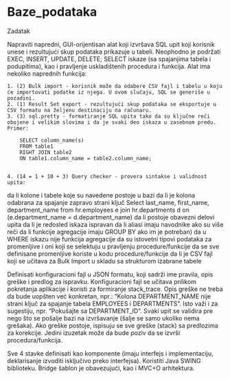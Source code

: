 # Baze_podataka
Zadatak

Napraviti napredni, GUI-orijentisan alat koji izvršava SQL upit koji korisnik unese i rezultujući skup podataka prikazuje u tabeli. Neophodno je podržati EXEC, INSERT, UPDATE, DELETE; SELECT iskaze (sa spajanjima tabela i podupitima), kao i pravljenje uskladištenih procedura i funkcija. Alat ima nekoliko naprednih funkcija:

	1. (2) Bulk import - korisnik može da odabere CSV fajl i tabelu u koju će importovati podatke iz njega. U ovom slučaju, SQL se generiše u pozadini.
	2. (1) Result Set export - rezultujući skup podataka se eksportuje u CSV formatu na željenu destinaciju na računaru.
	3. (3) sql.pretty - formatiranje SQL upita tako da su ključne reči obojene i velikim slovima i da je svaki deo iskaza u zasebnom predu. Primer:
		
		SELECT column_name(s)
		FROM table1
		RIGHT JOIN table2
		ON table1.column_name = table2.column_name;


	4. (14 = 1 + 10 + 3) Query checker - provera sintakse i validnost upita:
da li kolone i tabele koje su navedene postoje u bazi
da li je kolona odabrana za spajanje zapravo strani ključ
Select last_name, first_name, department_name from hr.employees e join hr.departments d on (e.department_name = d.department_name)
da li postoje obavezni delovi upita
da li je redosled iskaza ispravan
da li aliasi imaju navodnike ako su više reči
da li funkcije agregacije imaju GROUP BY ako im je potreban)
da u WHERE iskazu nije funkcija agregacije
da su istovetni tipovi podataka za promenljive i oni koji se selektuju u pravljenju procedure/funkcije
da se sve definisane promenljive koriste u kodu procedure/funkcije
da li je CSV fajl koji se učitava za Bulk Import u skladu sa strukturom izabrane tabele

Definisati konfiguracioni fajl u JSON formatu, koji sadrži ime pravila, opis greške i predlog za ispravku. Konfiguracioni fajl se učitava prilikom pokretanja aplikacije i koristi za formiranje stack_trace. Opis greške ne treba da bude uopšten već konkretan, npr.: “Kolona DEPARTMENT_NAME nije strani ključ za spajanje tabela EMPLOYEES i DEPARTMENTS”. Isto važi i za sugestiju, npr. “Pokušajte sa DEPARTMENT_ID”. Svaki upit se validira pre nego što se pošalje bazi na izvršavanje (šalje se samo ukoliko nema grešaka). Ako greške postoje, ispisuju se sve greške (stack) sa predlozima za korekcije. Jedini izuzetak može da bude poziv da se izvrši procedura/funkcija. 

Sve 4 stavke definisati kao komponente (imaju interfejs i implementaciju, deklarisanje izvoditi isključivo preko interfejsa). Koristiti Java SWING biblioteku. Bridge šablon je obavezujući, kao i MVC+O arhitektura. 

